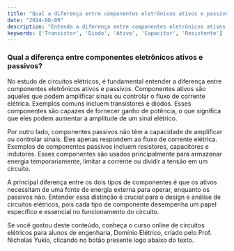 ```yaml
---
title: "Qual a diferença entre componentes eletrônicos ativos e passivos?"
date: "2024-08-09"
description: "Entenda a diferença entre componentes eletrônicos ativos e passivos no contexto de circuitos elétricos."
keywords: ['Transistor', 'Diodo', 'Ativo', 'Capacitor', 'Resistente']
---
```


### Qual a diferença entre componentes eletrônicos ativos e passivos?

No estudo de circuitos elétricos, é fundamental entender a diferença entre componentes eletrônicos ativos e passivos. Componentes ativos são aqueles que podem amplificar sinais ou controlar o fluxo de corrente elétrica. Exemplos comuns incluem transistores e diodos. Esses componentes são capazes de fornecer ganho de potência, o que significa que eles podem aumentar a amplitude de um sinal elétrico.

Por outro lado, componentes passivos não têm a capacidade de amplificar ou controlar sinais. Eles apenas respondem ao fluxo de corrente elétrica. Exemplos de componentes passivos incluem resistores, capacitores e indutores. Esses componentes são usados principalmente para armazenar energia temporariamente, limitar a corrente ou dividir a tensão em um circuito.

A principal diferença entre os dois tipos de componentes é que os ativos necessitam de uma fonte de energia externa para operar, enquanto os passivos não. Entender essa distinção é crucial para o design e análise de circuitos elétricos, pois cada tipo de componente desempenha um papel específico e essencial no funcionamento do circuito.

Se você gostou deste conteúdo, conheça o curso online de circuitos elétricos para alunos de engenharia, Domínio Elétrico, criado pelo Prof. Nicholas Yukio, clicando no botão presente logo abaixo do texto.